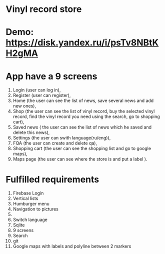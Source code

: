 # Vinyl record store
# Demo: https://disk.yandex.ru/i/psTv8NBtKH2gMA
# App have a 9 screens
1. Login (user can log in),
2. Register (user can register),
3. Home (the user can see the list of news, save several news and add new ones),
4. Shop (the user can see the list of vinyl record,
       buy the selected vinyl record,
       find the vinyl record you need using the search,
       go to shopping cart),
5. Saved news ( the user can see the list of news which he saved and delete this news),
6. Settings (the user can swith language(ru/eng)),
7. FQA (the user can create and delete qa),
8. Shopping cart (the user can see the shopping list and go to google maps),
9. Maps page (the user can see where the store is and put a label ).
# Fulfilled requirements
1. Firebase Login
2. Vertical lists
3. Humburger menu
4. Navigation to pictures
5.
6. Switch language
7. Sqlite
8. 9 screens
9. Search
10. git
11. Google maps with labels and polyline between 2 markers 
